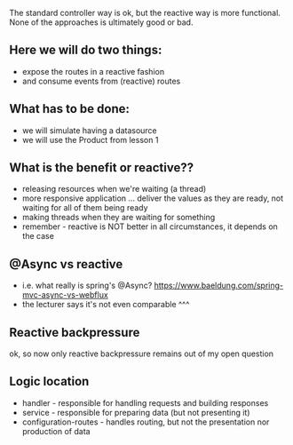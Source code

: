 The standard controller way is ok, but the reactive way is more functional. None of the approaches is ultimately good or bad.

## Here we will do two things:
- expose the routes in a reactive fashion
- and consume events from (reactive) routes

## What has to be done:
- we will simulate having a datasource
- we will use the Product from lesson 1

## What is the benefit or reactive??
- releasing resources when we're waiting (a thread)
- more responsive application ... deliver the values as they are ready, not waiting for all of them being ready
- making threads when they are waiting for something
- remember - reactive is NOT better in all circumstances, it depends on the case

## @Async vs reactive 
- i.e. what really is spring's @Async? https://www.baeldung.com/spring-mvc-async-vs-webflux
- the lecturer says it's not even comparable ^^^

## Reactive backpressure 
ok, so now only reactive backpressure remains out of my open question

## Logic location
- handler - responsible for handling requests and building responses
- service - responsible for preparing data (but not presenting it)
- configuration-routes - handles routing, but not the presentation nor production of data
